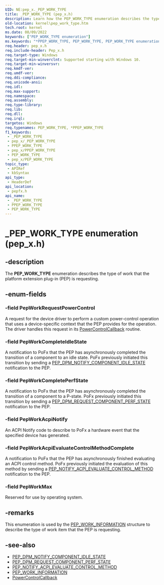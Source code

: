 ```yaml
---
UID: NE:pep_x._PEP_WORK_TYPE
title: _PEP_WORK_TYPE (pep_x.h)
description: Learn how the PEP_WORK_TYPE enumeration describes the type of work that the platform extension plug-in (PEP) is requesting.
old-location: kernel\pep_work_type.htm
tech.root: kernel
ms.date: 08/09/2022
keywords: ["PEP_WORK_TYPE enumeration"]
ms.keywords: "*PPEP_WORK_TYPE, PEP_WORK_TYPE, PEP_WORK_TYPE enumeration [Kernel-Mode Driver Architecture], PepWorkAcpiEvaluateControlMethodComplete, PepWorkAcpiNotify, PepWorkActiveComplete, PepWorkCompleteIdleState, PepWorkCompletePerfState, PepWorkDeviceIdle, PepWorkDevicePower, PepWorkMax, PepWorkRequestIdleState, PepWorkRequestPowerControl, _PEP_WORK_TYPE, kernel.pep_work_type, pepfx/PEP_WORK_TYPE, pepfx/PepWorkAcpiEvaluateControlMethodComplete, pepfx/PepWorkAcpiNotify, pepfx/PepWorkActiveComplete, pepfx/PepWorkCompleteIdleState, pepfx/PepWorkCompletePerfState, pepfx/PepWorkDeviceIdle, pepfx/PepWorkDevicePower, pepfx/PepWorkMax, pepfx/PepWorkRequestIdleState, pepfx/PepWorkRequestPowerControl"
req.header: pep_x.h
req.include-header: Pep_x.h
req.target-type: Windows
req.target-min-winverclnt: Supported starting with Windows 10.
req.target-min-winversvr: 
req.kmdf-ver: 
req.umdf-ver: 
req.ddi-compliance: 
req.unicode-ansi: 
req.idl: 
req.max-support: 
req.namespace: 
req.assembly: 
req.type-library: 
req.lib: 
req.dll: 
req.irql: 
targetos: Windows
req.typenames: PEP_WORK_TYPE, *PPEP_WORK_TYPE
f1_keywords:
 - _PEP_WORK_TYPE
 - pep_x/_PEP_WORK_TYPE
 - PPEP_WORK_TYPE
 - pep_x/PPEP_WORK_TYPE
 - PEP_WORK_TYPE
 - pep_x/PEP_WORK_TYPE
topic_type:
 - APIRef
 - kbSyntax
api_type:
 - HeaderDef
api_location:
 - pepfx.h
api_name:
 - _PEP_WORK_TYPE
 - PPEP_WORK_TYPE
 - PEP_WORK_TYPE
---
```


# _PEP_WORK_TYPE enumeration (pep_x.h)

## -description

The **PEP_WORK_TYPE** enumeration describes the type of work that the platform extension plug-in (PEP) is requesting.

## -enum-fields

### -field PepWorkRequestPowerControl

A request for the device driver to perform a custom power-control operation that uses a device-specific context that the PEP provides for the operation. The driver handles this request in its [PowerControlCallback](../wdm/nc-wdm-po_fx_power_control_callback.md) routine.

### -field PepWorkCompleteIdleState

A notification to PoFx that the PEP has asynchronously completed the transition of a component to an idle state. PoFx previously initiated this transition by sending a [PEP_DPM_NOTIFY_COMPONENT_IDLE_STATE](../pepfx/ns-pepfx-_pep_notify_component_idle_state.md) notification to the PEP.

### -field PepWorkCompletePerfState

A notification to PoFx that the PEP has asynchronously completed the transition of a component to a P-state. PoFx previously initiated this transition by sending a [PEP_DPM_REQUEST_COMPONENT_PERF_STATE](../pepfx/ns-pepfx-_pep_request_component_perf_state.md) notification to the PEP.

### -field PepWorkAcpiNotify

An ACPI Notify code to describe to PoFx a hardware event that the specified device has generated.

### -field PepWorkAcpiEvaluateControlMethodComplete

A notification to PoFx that the PEP has asynchronously finished evaluating an ACPI control method. PoFx previously initiated the evaluation of this method by sending a [PEP_NOTIFY_ACPI_EVALUATE_CONTROL_METHOD](../pepfx/ns-pepfx-_pep_acpi_evaluate_control_method.md) notification to the PEP.

### -field PepWorkMax

Reserved for use by operating system.

## -remarks

This enumeration is used by the [PEP_WORK_INFORMATION](../pepfx/ns-pepfx-_pep_work_information.md) structure to describe the type of work item that the PEP is requesting.

## -see-also

- [PEP_DPM_NOTIFY_COMPONENT_IDLE_STATE](../pepfx/ns-pepfx-_pep_notify_component_idle_state.md)
- [PEP_DPM_REQUEST_COMPONENT_PERF_STATE](../pepfx/ns-pepfx-_pep_request_component_perf_state.md)
- [PEP_NOTIFY_ACPI_EVALUATE_CONTROL_METHOD](../pepfx/ns-pepfx-_pep_acpi_evaluate_control_method.md)
- [PEP_WORK_INFORMATION](../pepfx/ns-pepfx-_pep_work_information.md)
- [PowerControlCallback](../wdm/nc-wdm-po_fx_power_control_callback.md)
